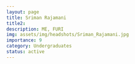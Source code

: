 ```yaml
---
layout: page
title: Sriman Rajamani
title2: 
description: ME, FURI
img: assets/img/headshots/Sriman_Rajamani.jpg
importance: 9
category: Undergraduates
status: active
---
```



